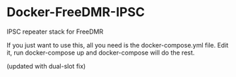# Docker-FreeDMR-IPSC
IPSC repeater stack for FreeDMR

If you just want to use this, all you need is the docker-compose.yml file. Edit it, run docker-compose up and docker-compose will do the rest.

(updated with dual-slot fix) 
